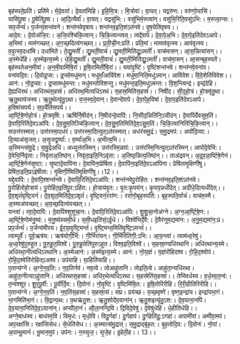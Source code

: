 

  
बृह॑स्पते॒प्रति॑। प्रति॑मे। मे॒दे॒वतां॑। दे॒वता॑मिहि। इ॒हि॒मि॒त्र:। मि॒त्रोवा॑। वा॒यत्। यद्वरु॑ण:। वरु॑णो॒यासि॑। यासि॑पू॒षा। पू॒षेति॑पू॒षा।। आ॒दि॒त्यैर्वा॑। वा॒यत्। यद्वसु॑भि:। वसु॑भिर्म॒रुत्वा॑न्। वसु॑भि॒रिति॒वसु॑ऽभि:। म॒रुत्वा॒न्स:। सप॒र्जन्यं॑। प॒र्जन्यं॒शन्त॑वने। शन्त॑नवेवृषाय। शन्त॑नव॒इति॒शंऽत॑नवे। वृ॒ष॒येति॑वृषय।।  
आदे॒व:। दे॒वोअ॑जि॒र:। अ॒जि॒रश्चि॑कि॒त्वान्। चि॒कि॒त्वान्त्वत्। त्वद्दे॑वापे। दे॒वा॒पे॒अ॒भि। दे॒वा॒पे॒इति॑देवऽआपे। अ॒भिमां। माम॑गच्छत्। अ॒ग॒च्छ॒दित्य॑गच्छत्।। प्र॒ती॒ची॒न:प्रति॑। प्रति॒मां। मामाव॑वृत्स्व। आव॑वृत्स्व। व॒वृ॒त्स्व॒दधा॑मि। दधा॑मिते। ते॒द्यु॒मतीं॑। द्यु॒मतीं॒वाचं॑। द्यु॒मती॒मिति॑द्यु॒ऽमतीं॑। वाच॑मासन्। आ॒स॒न्नित्या॑सन्।।  
अ॒स्मेधे॑हि। अ॒स्मेइत्य॒स्मे। धे॒हि॒द्यु॒मतीं॑। द्यु॒मती॒वाचं॑। द्यु॒मती॒मिति॑द्यु॒ऽमतीं॑। वाच॑मा॒सन्। आ॒सन्बृह॒स्पते॑। बृह॑स्पतेअन॒मीवां। अ॒न॒मी॒वामि॑षि॒रां। इ॒षि॒रामिती॑षि॒रां।। यया॑वृ॒ष्टिं। वृ॒ष्टिंशन्त॑नवे। शन्त॑नवे॒वना॑व। वना॑वदि॒व:। दि॒वोद्र॒प्स:। द्र॒प्सोमधु॑मान्। मधु॑माँ॒आवि॑वेश। मधु॑मा॒निति॒मधु॑ऽमान्। आवि॑वेश। वि॒वे॒शेति॑विवेश।।  
आन॑:। नो॒द्र॒प्सा:। द्र॒प्सामधु॑मन्त:। मधु॑मन्तोविशन्तु। मधु॑मन्त॒इति॒मधु॑ऽमन्त:। वि॒श॒न्त्विन्द्र॑। इन्द्र॑देहि। दे॒ह्यधि॑रथं। अधि॑रथंस॒हस्रं॑। अधि॑रथ॒मित्यधि॑ऽरथं। स॒हस्र॒मिति॑स॒हस्रं॑।। निषी॑द। सी॒द॒हो॒त्रं। हो॒त्रमृ॑तु॒था। ऋ॒तु॒थाय॑जस्व। ऋ॒तु॒थेत्यृ॑तु॒ऽथा। य॒ज॒स्व॒दे॒वान्। दे॒वान्दे॑वापे। दे॒वा॒पे॒ह॒विषा॑। दे॒वा॒प॒इति॑देवऽआपे। ह॒विषा॑सपर्य। स॒प॒र्येति॑सपर्य।।  
आ॒र्ष्टि॒षे॒णोहो॒त्रं। हो॒त्रमृषि॑:। ऋषि॑र्नि॒षीद॑न्। नि॒षीद॑न्दे॒वापि॑:। नि॒सीद॒न्निति॑नि॒ऽसीद॑न्। दे॒वापि॑र्देवसुम॒तिं। दे॒वापि॒रिति॑दे॒वऽआ॑पि:। दे॒व॒सु॒म॒तिञ्चि॑कि॒त्वान्। दे॒व॒सु॒म॒तिमिति॑दे॒व॒ऽसु॒म॒तिं। चि॒कि॒त्वानिति॑चि॒कि॒त्वान्।। सउत्त॑रस्मात्। उत्त॑रस्मा॒दध॑रं। उत्त॑रस्मा॒दित्युत्ऽत॑रस्मात्। अध॑रंसमु॒द्रं। स॒मु॒द्रमप॑:। अपो॑दि॒व्या:। दि॒व्याअ॑सृजत्। अ॒सृ॒जद्व॒र्ष्या॑:। व॒र्ष्या॑अ॒भि। अ॒भीत्य॒भि।।  
अ॒स्मिन्त्स॑मु॒द्रे। स॒मु॒द्रेअधि॑। अध्युत्त॑रस्मिन्। उत्त॑रस्मि॒न्नाप॑:। उत्त॑रस्मि॒नित्युत्ऽत॑रस्मिन्। आपो॑दे॒वेभि॑:। दे॒वेभि॒र्निवृ॑ता:। निवृ॑ताअ॒तिष्ठ॑न्। निवृ॑ता॒इति॒निऽवृ॑ता:। अ॒तिष्ठ॒न्नित्य॒तिष्ठ॑न्।। ताअ॑द्रवन्। अ॒द्र॒व॒न्ना॒र्ष्टिषे॒णॆन॑। आ॒र्ष्टि॒षे॒णेन॑सृ॒ष्टा:। सृ॒ष्टादे॒वापि॑ना। दे॒वापि॑ना॒प्रेषि॑ता। दे॒वापि॑ना॒इति॑दे॒वऽआ॑पिना। प्रेषि॑तामृ॒क्षिणी॑षु। प्रेषि॑ता॒इति॒प्रऽइ॑षीता:। मृ॒क्षिणी॒ष्विति॑मृ॒क्षिणी॑षु।।12।।  
यद्दे॒वापि॑:। दे॒वापि॒श्शन्त॑नवे। दे॒वापि॒रिति॑दे॒वऽआ॑पि:। शन्त॑नवेपु॒रोहि॑त:। शन्त॑नव॒इति॒शंऽत॑नवे। पु॒रोहि॑तोहो॒त्राय॑। पु॒रोहि॑त॒इति॑पु॒र:ऽहि॑त:। हो॒त्राय॑वृ॒त:। वृ॒त:कृ॒पय॑न्। कृ॒पय॒न्नधी॑देत्। अदी॑धे॒दित्यधी॑देत्।। दे॒व॒शृतं॑वृष्टि॒वनं॑। दे॒व॒शृत॒मिति॑दे॒व॒ऽशृतं॑। वृ॒ष्टि॒वनं॒ररा॑ण:। ररा॑णो॒बृह॒स्पति॑:। बृह॒स्पति॒र्वाचं॑। वाच॑म॒स्मै। अ॒स्माअ॑यच्छत्। अ॒य॒च्छ॒दित्य॑यच्छत्।।  
यन्त्वा॑। त्वा॒दे॒वापि॑:। दे॒वापि॑श्शुशुचा॒न:। दे॒वापि॒रिति॑दे॒वऽआ॑पि:। शु॒शु॒चा॒नोअ॑ग्ने। अ॒ग्न॒आ॒र्ष्टि॒षे॒ण:। आ॒र्ष्टि॒षे॒णोम॑नु॒ष्य॑:। म॒नु॒ष्य॑स्समी॒धे। स॒मी॒धइति॑सं॒ऽई॒धे।। विश्वे॑भिर्दे॒वै:। दे॒वैर॑नुम॒द्यमा॑न:। अ॒नु॒म॒द्यमा॑न॒:प्र। प्रप॒र्जन्यं॑। प॒र्जन्य॑मीरय। ई॒र॒या॒वृ॒ष्टि॒मन्तं॑। वृ॒ष्टि॒मन्त॒मिति॑वृ॒ष्टि॒ऽमन्तं॑।।  
त्वाम्पूर्वे॑। पूर्व॒ऋष॑य:। ऋष॑योगी॒र्भि:। गी॒र्भिरा॑यन्। गी॒र्भिरिति॑गी॒:ऽभि:। आ॒य॒न्त्वां। त्वाम॑ध्व॒रेषु॑। अ॒ध्व॒रेषु॑पुरुहूत। पु॒रु॒हू॒त॒विश्वे॑। पु॒रु॒हू॒तेति॑पुरुऽहूत। विश्व॒इति॒विश्वे॑।। स॒हस्रा॒ण्यधि॑रथानि। अधि॑रथान्य॒स्मे। अधि॑रथा॒नीत्यधि॑ऽरथानि। अ॒स्मेआन॑:। अ॒स्मेइत्य॒स्मे। आन॑:। नो॒य॒ज्ञं। य॒ज्ञंरो॑हिदश्व। रो॒हि॒द॒श्वोप॑। रो॒हि॒द॒श्वेति॑रोहित्ऽअश्व। उप॑याहि। या॒हिति॑याहि।।  
ए॒तान्य॑ग्ने। अ॒ग्ने॒न॒व॒ति:। न॒व॒तिर्नव॑। नव॒त्वे। त्वेआहु॑तानि। त्वेइति॒त्वे। आहु॑ता॒न्यधि॑रथा। आहु॑ता॒नीत्याऽहु॑तानि। अधि॑रथास॒हस्रा॑। अधि॑र॒थेत्यधि॑ऽरथा। स॒हस्रेति॑स॒हस्रा॑।। तेभि॑वर्धस्व। व॒र्ध॒स्व॒त॒न्व॑:। त॒न्व॑श्शूर। शू॒र॒पू॒र्वी:। पू॒र्वीर्दि॒व:। दि॒वोनः॑। नो॒वृ॒ष्टिं। वृ॒ष्टिमि॑षि॒त:। इ॒षि॒तोरि॑रीहि। रि॒री॒हीति॑रिरीहि।।  
ए॒तान्य॑ग्ने। अ॒ग्ने॒न॒व॒तिं। न॒व॒तिंस॒हस्रा॑। स॒हस्रा॒सं। सप्र। प्रय॑च्छ। य॒च्छ॒वृष्णे॑। वृष्ण॒इन्द्रा॑य। इन्द्रा॑यभा॒गं। भा॒गमिति॑भा॒गं।। वि॒द्वान्प॒थ:। प॒थऋ॑तु॒श:। ऋ॒तु॒शोदे॑व॒याना॑न्। ऋ॒तु॒शइत्यृ॑तु॒ऽश:। दे॒व॒याना॒नपि॑। दे॒व॒याना॒निति॑दे॒व॒ऽयाना॑न्। अप्यौ॑ला॒नं। औ॒ला॒नन्दि॒वि। दि॒विदे॒वेषु॑। दे॒वेषु॑धेहि। धे॒हीति॑धेहि।।  
अग्ने॒बाध॑स्व। बाध॑स्व॒वि। विमृध॑:। मृधो॒वि। विदु॒र्गहा॑। दु॒र्गहाप॑। दु॒र्गहेति॑दु॒:ऽगहा॑। अपामी॑वां। अमी॑वा॒मप॑। अप॒रक्षां॑सि। रक्षां॑सिसेध। से॒धेति॑सेध।। अ॒स्मात्स॑मु॒द्रात्। स॒मु॒द्राद्बृ॑ह॒त:। बृ॒ह॒तोदि॒व:। दि॒वोनः॑। नो॒पां। अ॒पाम्भू॒मानं॑। भू॒मान॒मुप॑। उप॑न:। न॒स्सृ॒ज॒। सृ॒जे॒ह। इ॒हेती॒ह।। 13।।  
